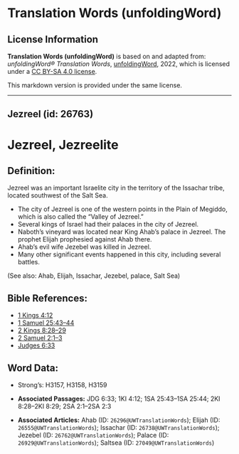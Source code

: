 # Translation Words (unfoldingWord)

## License Information

**Translation Words (unfoldingWord)** is based on and adapted from: _unfoldingWord® Translation Words_, [unfoldingWord](https://unfoldingword.org/utw), 2022, which is licensed under a [CC BY-SA 4.0 license](https://creativecommons.org/licenses/by-sa/4.0/legalcode.en).

This markdown version is provided under the same license.



--------------------------------

## Jezreel (id: 26763)

Jezreel, Jezreelite
===================

Definition:
-----------

Jezreel was an important Israelite city in the territory of the Issachar tribe, located southwest of the Salt Sea.

* The city of Jezreel is one of the western points in the Plain of Megiddo, which is also called the “Valley of Jezreel.”
* Several kings of Israel had their palaces in the city of Jezreel.
* Naboth’s vineyard was located near King Ahab’s palace in Jezreel. The prophet Elijah prophesied against Ahab there.
* Ahab’s evil wife Jezebel was killed in Jezreel.
* Many other significant events happened in this city, including several battles.

(See also: Ahab, Elijah, Issachar, Jezebel, palace, Salt Sea)

Bible References:
-----------------

* [1 Kings 4:12](https://ref.ly/1Kgs4:12)
* [1 Samuel 25:43–44](https://ref.ly/1Sam25:43-1Sam25:44)
* [2 Kings 8:28–29](https://ref.ly/2Kgs8:28-2Kgs8:29)
* [2 Samuel 2:1–3](https://ref.ly/2Sam2:1-2Sam2:3)
* [Judges 6:33](https://ref.ly/Judg6:33)

Word Data:
----------

* Strong’s: H3157, H3158, H3159

* **Associated Passages:** JDG 6:33; 1KI 4:12; 1SA 25:43–1SA 25:44; 2KI 8:28–2KI 8:29; 2SA 2:1–2SA 2:3
* **Associated Articles:** Ahab (ID: `26296@UWTranslationWords`); Elijah (ID: `26555@UWTranslationWords`); Issachar (ID: `26738@UWTranslationWords`); Jezebel (ID: `26762@UWTranslationWords`); Palace (ID: `26929@UWTranslationWords`); Saltsea (ID: `27049@UWTranslationWords`)

